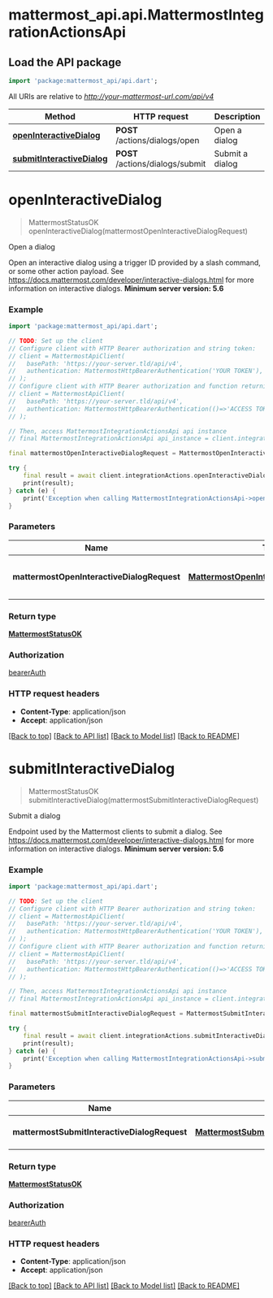 # mattermost_api.api.MattermostIntegrationActionsApi

## Load the API package
```dart
import 'package:mattermost_api/api.dart';
```

All URIs are relative to *http://your-mattermost-url.com/api/v4*

Method | HTTP request | Description
------------- | ------------- | -------------
[**openInteractiveDialog**](MattermostIntegrationActionsApi.md#openinteractivedialog) | **POST** /actions/dialogs/open | Open a dialog
[**submitInteractiveDialog**](MattermostIntegrationActionsApi.md#submitinteractivedialog) | **POST** /actions/dialogs/submit | Submit a dialog


# **openInteractiveDialog**
> MattermostStatusOK openInteractiveDialog(mattermostOpenInteractiveDialogRequest)

Open a dialog

Open an interactive dialog using a trigger ID provided by a slash command, or some other action payload. See https://docs.mattermost.com/developer/interactive-dialogs.html for more information on interactive dialogs. __Minimum server version: 5.6__ 

### Example
```dart
import 'package:mattermost_api/api.dart';

// TODO: Set up the client
// Configure client with HTTP Bearer authorization and string token:
// client = MattermostApiClient(
//   basePath: 'https://your-server.tld/api/v4',
//   authentication: MattermostHttpBearerAuthentication('YOUR TOKEN'),
// );
// Configure client with HTTP Bearer authorization and function returning a string:
// client = MattermostApiClient(
//   basePath: 'https://your-server.tld/api/v4',
//   authentication: MattermostHttpBearerAuthentication(()=>'ACCESS TOKEN FROM FUNCTION'),
// );

// Then, access MattermostIntegrationActionsApi api instance
// final MattermostIntegrationActionsApi api_instance = client.integrationActions

final mattermostOpenInteractiveDialogRequest = MattermostOpenInteractiveDialogRequest(); // MattermostOpenInteractiveDialogRequest | Metadata for the dialog to be opened

try {
    final result = await client.integrationActions.openInteractiveDialog(mattermostOpenInteractiveDialogRequest);
    print(result);
} catch (e) {
    print('Exception when calling MattermostIntegrationActionsApi->openInteractiveDialog: $e\n');
}
```

### Parameters

Name | Type | Description  | Notes
------------- | ------------- | ------------- | -------------
 **mattermostOpenInteractiveDialogRequest** | [**MattermostOpenInteractiveDialogRequest**](MattermostOpenInteractiveDialogRequest.md)| Metadata for the dialog to be opened | 

### Return type

[**MattermostStatusOK**](MattermostStatusOK.md)

### Authorization

[bearerAuth](../README.md#bearerAuth)

### HTTP request headers

 - **Content-Type**: application/json
 - **Accept**: application/json

[[Back to top]](#) [[Back to API list]](../README.md#documentation-for-api-endpoints) [[Back to Model list]](../README.md#documentation-for-models) [[Back to README]](../README.md)

# **submitInteractiveDialog**
> MattermostStatusOK submitInteractiveDialog(mattermostSubmitInteractiveDialogRequest)

Submit a dialog

Endpoint used by the Mattermost clients to submit a dialog. See https://docs.mattermost.com/developer/interactive-dialogs.html for more information on interactive dialogs. __Minimum server version: 5.6__ 

### Example
```dart
import 'package:mattermost_api/api.dart';

// TODO: Set up the client
// Configure client with HTTP Bearer authorization and string token:
// client = MattermostApiClient(
//   basePath: 'https://your-server.tld/api/v4',
//   authentication: MattermostHttpBearerAuthentication('YOUR TOKEN'),
// );
// Configure client with HTTP Bearer authorization and function returning a string:
// client = MattermostApiClient(
//   basePath: 'https://your-server.tld/api/v4',
//   authentication: MattermostHttpBearerAuthentication(()=>'ACCESS TOKEN FROM FUNCTION'),
// );

// Then, access MattermostIntegrationActionsApi api instance
// final MattermostIntegrationActionsApi api_instance = client.integrationActions

final mattermostSubmitInteractiveDialogRequest = MattermostSubmitInteractiveDialogRequest(); // MattermostSubmitInteractiveDialogRequest | Dialog submission data

try {
    final result = await client.integrationActions.submitInteractiveDialog(mattermostSubmitInteractiveDialogRequest);
    print(result);
} catch (e) {
    print('Exception when calling MattermostIntegrationActionsApi->submitInteractiveDialog: $e\n');
}
```

### Parameters

Name | Type | Description  | Notes
------------- | ------------- | ------------- | -------------
 **mattermostSubmitInteractiveDialogRequest** | [**MattermostSubmitInteractiveDialogRequest**](MattermostSubmitInteractiveDialogRequest.md)| Dialog submission data | 

### Return type

[**MattermostStatusOK**](MattermostStatusOK.md)

### Authorization

[bearerAuth](../README.md#bearerAuth)

### HTTP request headers

 - **Content-Type**: application/json
 - **Accept**: application/json

[[Back to top]](#) [[Back to API list]](../README.md#documentation-for-api-endpoints) [[Back to Model list]](../README.md#documentation-for-models) [[Back to README]](../README.md)

